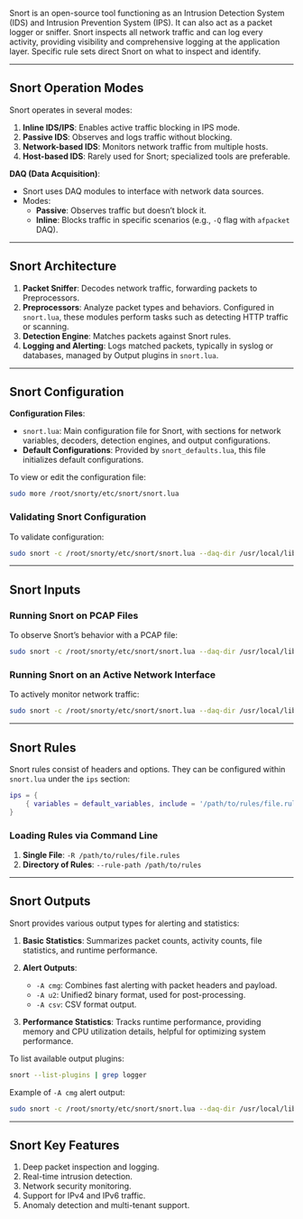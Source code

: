 Snort is an open-source tool functioning as an Intrusion Detection System (IDS) and Intrusion Prevention System (IPS). It can also act as a packet logger or sniffer. Snort inspects all network traffic and can log every activity, providing visibility and comprehensive logging at the application layer. Specific rule sets direct Snort on what to inspect and identify.

---

## Snort Operation Modes

Snort operates in several modes:
1. **Inline IDS/IPS**: Enables active traffic blocking in IPS mode.
2. **Passive IDS**: Observes and logs traffic without blocking.
3. **Network-based IDS**: Monitors network traffic from multiple hosts.
4. **Host-based IDS**: Rarely used for Snort; specialized tools are preferable.

**DAQ (Data Acquisition)**:
- Snort uses DAQ modules to interface with network data sources.
- Modes:
  - **Passive**: Observes traffic but doesn’t block it.
  - **Inline**: Blocks traffic in specific scenarios (e.g., `-Q` flag with `afpacket` DAQ).

---

## Snort Architecture

1. **Packet Sniffer**: Decodes network traffic, forwarding packets to Preprocessors.
2. **Preprocessors**: Analyze packet types and behaviors. Configured in `snort.lua`, these modules perform tasks such as detecting HTTP traffic or scanning.
3. **Detection Engine**: Matches packets against Snort rules.
4. **Logging and Alerting**: Logs matched packets, typically in syslog or databases, managed by Output plugins in `snort.lua`.

---

## Snort Configuration

**Configuration Files**:
- `snort.lua`: Main configuration file for Snort, with sections for network variables, decoders, detection engines, and output configurations.
- **Default Configurations**: Provided by `snort_defaults.lua`, this file initializes default configurations.

To view or edit the configuration file:
```bash
sudo more /root/snorty/etc/snort/snort.lua
```

### Validating Snort Configuration
To validate configuration:
```bash
sudo snort -c /root/snorty/etc/snort/snort.lua --daq-dir /usr/local/lib/daq
```

---

## Snort Inputs

### Running Snort on PCAP Files
To observe Snort’s behavior with a PCAP file:
```bash
sudo snort -c /root/snorty/etc/snort/snort.lua --daq-dir /usr/local/lib/daq -r /path/to/pcapfile.pcap
```

### Running Snort on an Active Network Interface
To actively monitor network traffic:
```bash
sudo snort -c /root/snorty/etc/snort/snort.lua --daq-dir /usr/local/lib/daq -i interface_name
```

---

## Snort Rules

Snort rules consist of headers and options. They can be configured within `snort.lua` under the `ips` section:
```lua
ips = {
    { variables = default_variables, include = '/path/to/rules/file.rules' }
}
```

### Loading Rules via Command Line
1. **Single File**: `-R /path/to/rules/file.rules`
2. **Directory of Rules**: `--rule-path /path/to/rules`

---

## Snort Outputs

Snort provides various output types for alerting and statistics:

1. **Basic Statistics**: Summarizes packet counts, activity counts, file statistics, and runtime performance.
2. **Alert Outputs**:
   - `-A cmg`: Combines fast alerting with packet headers and payload.
   - `-A u2`: Unified2 binary format, used for post-processing.
   - `-A csv`: CSV format output.

3. **Performance Statistics**: Tracks runtime performance, providing memory and CPU utilization details, helpful for optimizing system performance.

To list available output plugins:
```bash
snort --list-plugins | grep logger
```

Example of `-A cmg` alert output:
```bash
sudo snort -c /root/snorty/etc/snort/snort.lua --daq-dir /usr/local/lib/daq -r /path/to/pcapfile.pcap -A cmg
```

---

## Snort Key Features

1. Deep packet inspection and logging.
2. Real-time intrusion detection.
3. Network security monitoring.
4. Support for IPv4 and IPv6 traffic.
5. Anomaly detection and multi-tenant support.